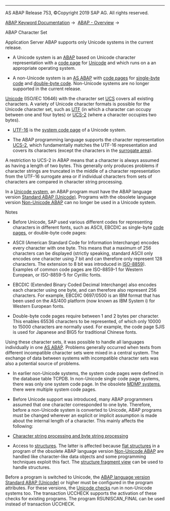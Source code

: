   

* * *

AS ABAP Release 753, ©Copyright 2019 SAP AG. All rights reserved.

[ABAP Keyword Documentation](javascript:call_link\('abenabap.htm'\)) →  [ABAP - Overview](javascript:call_link\('abenabap_oview.htm'\)) → 

ABAP Character Set

Application Server ABAP supports only Unicode systems in the current release.

-   A Unicode system is an [ABAP](javascript:call_link\('abensap_nw_abap_glosry.htm'\) "Glossary Entry") based on Unicode character representation with a [code page](javascript:call_link\('abencodepage_glosry.htm'\) "Glossary Entry") for [Unicode](javascript:call_link\('abenunicode_glosry.htm'\) "Glossary Entry") and which runs on a an appropriate operating system.

-   A non-Unicode system is an [AS ABAP](javascript:call_link\('abensap_nw_abap_glosry.htm'\) "Glossary Entry") with [code pages](javascript:call_link\('abencodepage_glosry.htm'\) "Glossary Entry") for [single-byte code](javascript:call_link\('abensingle_byte_code_glosry.htm'\) "Glossary Entry") and [double-byte code](javascript:call_link\('abendouble_byte_code_glosry.htm'\) "Glossary Entry"). Non-Unicode systems are no longer supported in the current release.

[Unicode](javascript:call_link\('abenunicode_glosry.htm'\) "Glossary Entry") (ISO/IEC 10646) with the character set [UCS](javascript:call_link\('abenucs_glosry.htm'\) "Glossary Entry") covers all existing characters. A variety of Unicode character formats is possible for the Unicode character set, such as [UTF](javascript:call_link\('abenutf_glosry.htm'\) "Glossary Entry") (in which a character can occupy between one and four bytes) or [UCS-2](javascript:call_link\('abenucs2_glosry.htm'\) "Glossary Entry") (where a character occupies two bytes).

-   [UTF-16](javascript:call_link\('abenutf16_glosry.htm'\) "Glossary Entry") is the [system code page](javascript:call_link\('abensystem_codepage_glosry.htm'\) "Glossary Entry") of a Unicode system.

-   The ABAP programming language supports the character representation [UCS-2](javascript:call_link\('abenucs2_glosry.htm'\) "Glossary Entry"), which fundamentally matches the UTF-16 representation and covers its characters (except the characters in the [surrogate area](javascript:call_link\('abensurrogate_area_glosry.htm'\) "Glossary Entry")).

A restriction to UCS-2 in ABAP means that a character is always assumed as having a length of two bytes. This generally only produces problems if character strings are truncated in the middle of a character representation from the UTF-16 surrogate area or if individual characters from sets of characters are compared in character string processing.

In a [Unicode system](javascript:call_link\('abenunicode_system_glosry.htm'\) "Glossary Entry"), an ABAP program must have the ABAP language version [Standard ABAP (Unicode)](javascript:call_link\('abenunicode_program_glosry.htm'\) "Glossary Entry"). Programs with the obsolete language version [Non-Unicode ABAP](javascript:call_link\('abennon_unicode_program_glosry.htm'\) "Glossary Entry") can no longer be used in a Unicode system.

Notes

-   Before Unicode, SAP used various different codes for representing characters in different fonts, such as ASCII, EBCDIC as single-byte [code pages](javascript:call_link\('abencodepage_glosry.htm'\) "Glossary Entry"), or double-byte code pages:

-   ASCII (American Standard Code for Information Interchange) encodes every character with one byte. This means that a maximum of 256 characters can be displayed (strictly speaking, standard ASCII only encodes one character using 7 bit and can therefore only represent 128 characters. The extension to 8 bit was introduced in [ISO-8859](javascript:call_link\('abeniso-8859_glosry.htm'\) "Glossary Entry")). Examples of common code pages are ISO-8859-1 for Western European, or ISO-8859-5 for Cyrillic fonts.

-   EBCDIC (Extended Binary Coded Decimal Interchange) also encodes each character using one byte, and can therefore also represent 256 characters. For example, EBCDIC 0697/0500 is an IBM format that has been used on the AS/400 platform (now known as IBM System i) for Western European fonts.

-   Double-byte code pages require between 1 and 2 bytes per character. This enables 65536 characters to be represented, of which only 10000 to 15000 characters are normally used. For example, the code page SJIS is used for Japanese and BIG5 for traditional Chinese fonts.

Using these character sets, it was possible to handle all languages individually in one [AS ABAP](javascript:call_link\('abensap_nw_abap_glosry.htm'\) "Glossary Entry"). Problems generally occurred when texts from different incompatible character sets were mixed in a central system. The exchange of data between systems with incompatible character sets was also a potential source of problems.

-   In earlier non-Unicode systems, the system code pages were defined in the database table TCPDB. In non-Unicode single code page systems, there was only one system code page. In the obsolete [MDMP systems](javascript:call_link\('abenmdmp-system_glosry.htm'\) "Glossary Entry"), there were multiple system code pages.

-   Before Unicode support was introduced, many ABAP programmers assumed that one character corresponded to one byte. Therefore, before a non-Unicode system is converted to Unicode, ABAP programs must be changed wherever an explicit or implicit assumption is made about the internal length of a character. This mainly affects the following:

-   [Character string processing and byte string processing](javascript:call_link\('abenabap_data_string.htm'\))

-   Access to [structures](javascript:call_link\('abendata_objects_structure.htm'\)). The latter is affected because [flat structures](javascript:call_link\('abenflat_structure_glosry.htm'\) "Glossary Entry") in a program of the obsolete ABAP language version [Non-Unicode ABAP](javascript:call_link\('abennon_unicode_program_glosry.htm'\) "Glossary Entry") are handled like character-like data objects and some programming techniques exploit this fact. The [structure fragment view](javascript:call_link\('abenunicode_fragment_view_glosry.htm'\) "Glossary Entry") can be used to handle structures.

Before a program is switched to Unicode, the [ABAP language version](javascript:call_link\('abenabap_versions.htm'\)) [Standard ABAP (Unicode)](javascript:call_link\('abenunicode_program_glosry.htm'\) "Glossary Entry") or higher must be configured in the program attributes. For these versions, the [Unicode checks](javascript:call_link\('abenunicode_check_glosry.htm'\) "Glossary Entry") run in non-Unicode systems too. The transaction UCCHECK supports the activation of these checks for existing programs. The program RSUNISCAN\_FINAL can be used instead of transaction UCCHECK.